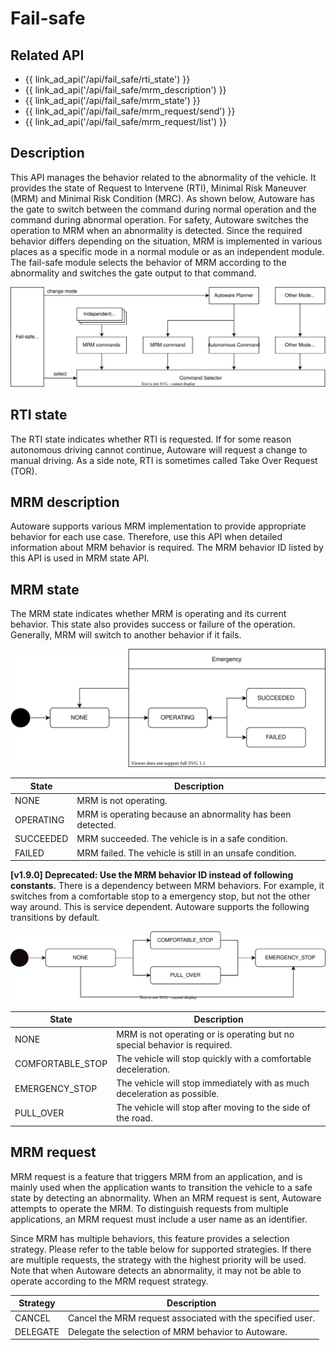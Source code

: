 # Fail-safe

## Related API

- {{ link_ad_api('/api/fail_safe/rti_state') }}
- {{ link_ad_api('/api/fail_safe/mrm_description') }}
- {{ link_ad_api('/api/fail_safe/mrm_state') }}
- {{ link_ad_api('/api/fail_safe/mrm_request/send') }}
- {{ link_ad_api('/api/fail_safe/mrm_request/list') }}

## Description

This API manages the behavior related to the abnormality of the vehicle.
It provides the state of Request to Intervene (RTI), Minimal Risk Maneuver (MRM) and Minimal Risk Condition (MRC).
As shown below, Autoware has the gate to switch between the command during normal operation and the command during abnormal operation.
For safety, Autoware switches the operation to MRM when an abnormality is detected.
Since the required behavior differs depending on the situation, MRM is implemented in various places as a specific mode in a normal module or as an independent module.
The fail-safe module selects the behavior of MRM according to the abnormality and switches the gate output to that command.

![fail-safe-architecture](./fail-safe/architecture.drawio.svg)

## RTI state

The RTI state indicates whether RTI is requested. If for some reason autonomous driving cannot continue, Autoware will request a change to manual driving. As a side note, RTI is sometimes called Take Over Request (TOR).

## MRM description

Autoware supports various MRM implementation to provide appropriate behavior for each use case.
Therefore, use this API when detailed information about MRM behavior is required. The MRM behavior ID listed by this API is used in MRM state API.

## MRM state

The MRM state indicates whether MRM is operating and its current behavior.
This state also provides success or failure of the operation. Generally, MRM will switch to another behavior if it fails.

![mrm-state](./fail-safe/mrm-state.drawio.svg)

| State     | Description                                                |
| --------- | ---------------------------------------------------------- |
| NONE      | MRM is not operating.                                      |
| OPERATING | MRM is operating because an abnormality has been detected. |
| SUCCEEDED | MRM succeeded. The vehicle is in a safe condition.         |
| FAILED    | MRM failed. The vehicle is still in an unsafe condition.   |

**[v1.9.0] Deprecated: Use the MRM behavior ID instead of following constants.**
There is a dependency between MRM behaviors. For example, it switches from a comfortable stop to a emergency stop, but not the other way around.
This is service dependent. Autoware supports the following transitions by default.

![mrm-behavior](./fail-safe/mrm-behavior.drawio.svg)

| State            | Description                                                               |
| ---------------- | ------------------------------------------------------------------------- |
| NONE             | MRM is not operating or is operating but no special behavior is required. |
| COMFORTABLE_STOP | The vehicle will stop quickly with a comfortable deceleration.            |
| EMERGENCY_STOP   | The vehicle will stop immediately with as much deceleration as possible.  |
| PULL_OVER        | The vehicle will stop after moving to the side of the road.               |

## MRM request

MRM request is a feature that triggers MRM from an application, and is mainly used when the application wants to transition the vehicle to a safe state by detecting an abnormality. When an MRM request is sent, Autoware attempts to operate the MRM. To distinguish requests from multiple applications, an MRM request must include a user name as an identifier.

Since MRM has multiple behaviors, this feature provides a selection strategy. Please refer to the table below for supported strategies.
If there are multiple requests, the strategy with the highest priority will be used.
Note that when Autoware detects an abnormality, it may not be able to operate according to the MRM request strategy.

| Strategy | Description                                                |
| -------- | ---------------------------------------------------------- |
| CANCEL   | Cancel the MRM request associated with the specified user. |
| DELEGATE | Delegate the selection of MRM behavior to Autoware.        |
